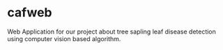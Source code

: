 # cafweb
Web Application for our project about tree sapling leaf disease detection using computer vision based algorithm. 
